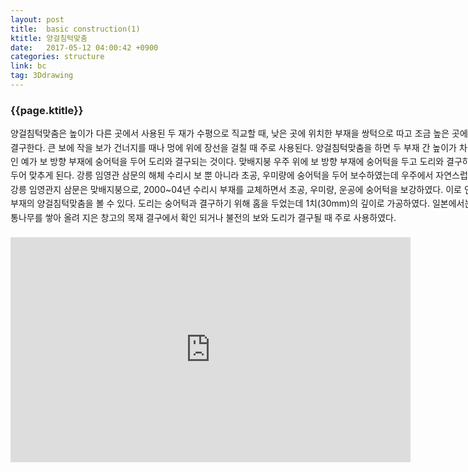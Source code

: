 ```yaml
---
layout: post
title:  basic construction(1)
ktitle: 양걸침턱맞춤
date:   2017-05-12 04:00:42 +0900
categories: structure
link: bc
tag: 3Ddrawing
---
```


<div style="width:900px; margin:0px auto">

<h3>
	{{page.ktitle}}
</h3>

<p style="line-height: 160%">양걸침턱맞춤은 높이가 다른 곳에서 사용된 두 재가 수평으로 직교할 때, 낮은 곳에 위치한
부재을 쌍턱으로 따고 조금 높은 곳에 위치한 부재를 내려 끼이게 결구한다. 큰 보에 작을 보가
건너지를 때나 멍에 위에 장선을 걸칠 때 주로 사용된다.
양걸침턱맞춤을 하면 두 부재 간 높이가 차이나는데 이를 이용한 대표적인 예가 보 방향 부재에
숭어턱을 두어 도리와 결구되는 것이다. 맞배지붕 우주 위에 보 방향 부재에 숭어턱을 두고 도리와
결구하면 도리 하단에는 장부 홈을 두어 맞추게 된다. 강릉 임영관 삼문의 해체 수리시 보 뿐
아니라 초공, 우미량에 숭어턱을 두어 보수하였는데 우주에서 자연스럽게 양걸침턱맞춤을 하였다.
강릉 임영관지 삼문은 맞배지붕으로, 2000~04년 수리시 부재를 교체하면서 초공, 우미량, 운공에
숭어턱을 보강하였다. 이로 인해 우주 위 도리와 보 방향 부재의 양걸침턱맞춤을 볼 수 있다.
도리는 숭어턱과 결구하기 위해 홈을 두었는데 1치(30mm)의 깊이로 가공하였다.
일본에서는 나라시대‘井’자 모양으로 통나무를 쌓아 올려 지은 창고의 목재 결구에서 확인
되거나 불전의 보와 도리가 결구될 때 주로 사용하였다.</p>	
</div>	

<div style="text-align:center; margin:20px 0px 30px 0px; display: block;">

<iframe width="640" height="360" src="https://www.youtube.com/embed/xOMZd4xqg1M?autoplay=1&rel=0" frameborder="0" gesture="media" allow="encrypted-media" allowfullscreen></iframe>

</div>